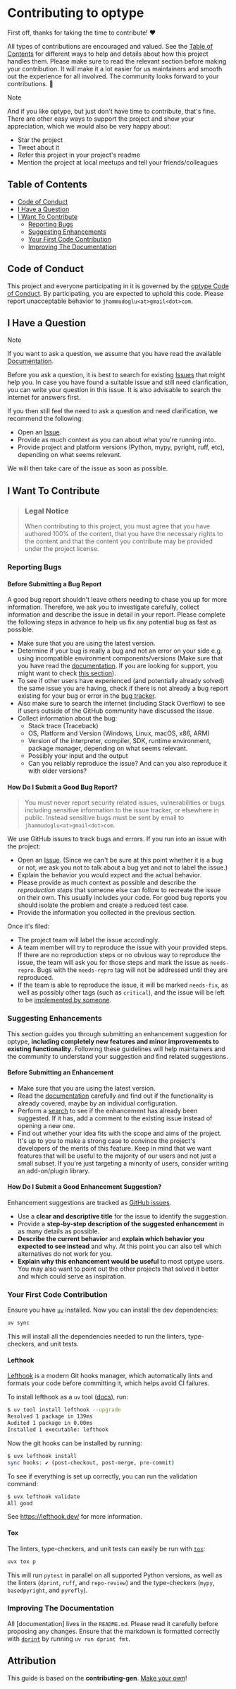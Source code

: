 <!-- omit in toc -->

# Contributing to optype

First off, thanks for taking the time to contribute! ❤️

All types of contributions are encouraged and valued.
See the [Table of Contents](#table-of-contents) for different ways to help and
details about how this project handles them.
Please make sure to read the relevant section before making your contribution.
It will make it a lot easier for us maintainers and smooth out the experience
for all involved.
The community looks forward to your contributions. 🎉

> [!NOTE]
> And if you like optype, but just don't have time to contribute, that's fine.
> There are other easy ways to support the project and show your appreciation,
> which we would also be very happy about:
>
> - Star the project
> - Tweet about it
> - Refer this project in your project's readme
> - Mention the project at local meetups and tell your friends/colleagues

<!-- omit in toc -->

## Table of Contents

- [Code of Conduct](#code-of-conduct)
- [I Have a Question](#i-have-a-question)
- [I Want To Contribute](#i-want-to-contribute)
  - [Reporting Bugs](#reporting-bugs)
  - [Suggesting Enhancements](#suggesting-enhancements)
  - [Your First Code Contribution](#your-first-code-contribution)
  - [Improving The Documentation](#improving-the-documentation)

## Code of Conduct

This project and everyone participating in it is governed by the
[optype Code of Conduct][OP_TENETS].
By participating, you are expected to uphold this code.
Please report unacceptable behavior to `jhammudoglu<at>gmail<dot>com`.

## I Have a Question

> [!NOTE]
> If you want to ask a question, we assume that you have read the
> available [Documentation][OP-README].

Before you ask a question, it is best to search for existing [Issues][OP-ISSUES]
that might help you.
In case you have found a suitable issue and still need clarification,
you can write your question in this issue.
It is also advisable to search the internet for answers first.

If you then still feel the need to ask a question and need clarification, we
recommend the following:

- Open an [Issue][OP-ISSUES].
- Provide as much context as you can about what you're running into.
- Provide project and platform versions (Python, mypy, pyright, ruff, etc),
  depending on what seems relevant.

We will then take care of the issue as soon as possible.

## I Want To Contribute

> ### Legal Notice <!-- omit in toc -->
>
> When contributing to this project,
> you must agree that you have authored 100% of the content,
> that you have the necessary rights to the content and that the content you
> contribute may be provided under the project license.

### Reporting Bugs

<!-- omit in toc -->

#### Before Submitting a Bug Report

A good bug report shouldn't leave others needing to chase you up for more
information.
Therefore, we ask you to investigate carefully, collect information and
describe the issue in detail in your report.
Please complete the following steps in advance to help us fix any potential
bug as fast as possible.

- Make sure that you are using the latest version.
- Determine if your bug is really a bug and not an error on your side e.g.
  using incompatible environment components/versions
  (Make sure that you have read the [documentation][OP-README].
  If you are looking for support, you might want to check
  [this section](#i-have-a-question)).
- To see if other users have experienced (and potentially already solved)
  the same issue you are having, check if there is not already a bug report
  existing for your bug or error in the [bug tracker][OP-ISSUES].
- Also make sure to search the internet (including Stack Overflow) to see if
  users outside of the GitHub community have discussed the issue.
- Collect information about the bug:
  - Stack trace (Traceback)
  - OS, Platform and Version (Windows, Linux, macOS, x86, ARM)
  - Version of the interpreter, compiler, SDK, runtime environment,
    package manager, depending on what seems relevant.
  - Possibly your input and the output
  - Can you reliably reproduce the issue?
    And can you also reproduce it with older versions?

<!-- omit in toc -->

#### How Do I Submit a Good Bug Report?

> You must never report security related issues, vulnerabilities or bugs
> including sensitive information to the issue tracker, or elsewhere in public.
> Instead sensitive bugs must be sent by email to `jhammudoglu<at>gmail<dot>com`.

We use GitHub issues to track bugs and errors.
If you run into an issue with the project:

- Open an [Issue][OP-ISSUES].
  (Since we can't be sure at this point whether it is a bug or not,
  we ask you not to talk about a bug yet and not to label the issue.)
- Explain the behavior you would expect and the actual behavior.
- Please provide as much context as possible and describe the
  *reproduction steps* that someone else can follow to recreate the issue on
  their own.
  This usually includes your code.
  For good bug reports you should isolate the problem and create a reduced test
  case.
- Provide the information you collected in the previous section.

Once it's filed:

- The project team will label the issue accordingly.
- A team member will try to reproduce the issue with your provided steps.
  If there are no reproduction steps or no obvious way to reproduce the issue,
  the team will ask you for those steps and mark the issue as `needs-repro`.
  Bugs with the `needs-repro` tag will not be addressed until they are
  reproduced.
- If the team is able to reproduce the issue, it will be marked `needs-fix`,
  as well as possibly other tags (such as `critical`), and the issue will be
  left to be [implemented by someone](#your-first-code-contribution).

### Suggesting Enhancements

This section guides you through submitting an enhancement suggestion for
optype, **including completely new features and minor improvements to existing
functionality**.
Following these guidelines will help maintainers and the community to
understand your suggestion and find related suggestions.

<!-- omit in toc -->

#### Before Submitting an Enhancement

- Make sure that you are using the latest version.
- Read the [documentation][OP-README] carefully and find out if the functionality is
  already covered, maybe by an individual configuration.
- Perform a [search][OP-ISSUES] to see if the enhancement has already been suggested.
  If it has, add a comment to the existing issue instead of opening a new one.
- Find out whether your idea fits with the scope and aims of the project.
  It's up to you to make a strong case to convince the project's developers of
  the merits of this feature. Keep in mind that we want features that will be
  useful to the majority of our users and not just a small subset. If you're
  just targeting a minority of users, consider writing an add-on/plugin library.

<!-- omit in toc -->

#### How Do I Submit a Good Enhancement Suggestion?

Enhancement suggestions are tracked as [GitHub issues][OP-ISSUES].

- Use a **clear and descriptive title** for the issue to identify the
  suggestion.
- Provide a **step-by-step description of the suggested enhancement** in as
  many details as possible.
- **Describe the current behavior** and **explain which behavior you expected
  to see instead** and why. At this point you can also tell which alternatives
  do not work for you.
- **Explain why this enhancement would be useful** to most optype users.
  You may also want to point out the other projects that solved it better and
  which could serve as inspiration.

### Your First Code Contribution

Ensure you have [`uv`][GH-UV] installed. Now you can install the dev dependencies:

```bash
uv sync
```

This will install all the dependencies needed to run the linters, type-checkers,
and unit tests.

#### Lefthook

[Lefthook](https://github.com/evilmartians/lefthook) is a modern Git hooks manager,
which automatically lints and formats your code before committing it, which helps
avoid CI failures.

To install lefthook as a `uv` tool ([docs](https://docs.astral.sh/uv/concepts/tools/)),
run:

```bash
$ uv tool install lefthook --upgrade
Resolved 1 package in 139ms
Audited 1 package in 0.00ms
Installed 1 executable: lefthook
```

Now the git hooks can be installed by running:

```bash
$ uvx lefthook install
sync hooks: ✔️ (post-checkout, post-merge, pre-commit)
```

To see if everything is set up correctly, you can run the validation command:

```bash
$ uvx lefthook validate
All good
```

See <https://lefthook.dev/> for more information.

#### Tox

The linters, type-checkers, and unit tests can easily be run with [`tox`][GH-TOX]:

```bash
uvx tox p
```

This will run `pytest` in parallel on all supported Python versions, as well as the
linters (`dprint`, `ruff`, and `repo-review`) and the type-checkers (`mypy`,
`basedpyright`, and `pyrefly`).

### Improving The Documentation

All [documentation] lives in the `README.md`. Please read it carefully before
proposing any changes. Ensure that the markdown is formatted correctly with
[`dprint`](https://dprint.dev/) by running `uv run dprint fmt`.

<!-- omit in toc -->

## Attribution

This guide is based on the **contributing-gen**.
[Make your own](https://github.com/bttger/contributing-gen)!

[OP-ISSUES]: https://github.com/jorenham/optype/issues
[OP-README]: https://github.com/jorenham/optype/blob/master/README.md#optype
[OP_TENETS]: https://github.com/jorenham/optype/blob/master/CODE_OF_CONDUCT.md
[GH-TOX]: https://github.com/tox-dev/tox
[GH-UV]: https://github.com/astral-sh/uv
